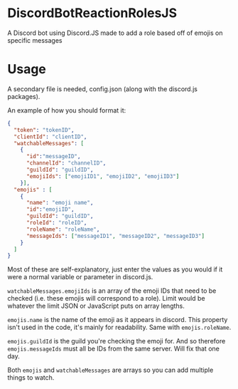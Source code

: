 # DiscordBotReactionRolesJS
A Discord bot using Discord.JS made to add a role based off of emojis on specific messages

# Usage

A secondary file is needed, config.json (along with the discord.js packages).

An example of how you should format it:

```json
{
  "token": "tokenID",
  "clientId": "clientID",
  "watchableMessages": [
    {
      "id":"messageID",
      "channelId": "channelID",
      "guildId": "guildID",
      "emojiIds": ["emojiID1", "emojiID2", "emojiID3"]
    }],
  "emojis" : [
    {
      "name": "emoji name",
      "id":"emojiID",
      "guildId": "guildID",
      "roleId": "roleID",
      "roleName": "roleName",
      "messageIds": ["messageID1", "messageID2", "messageID3"]
    }
  ]
}
```

Most of these are self-explanatory, just enter the values as you would if it were a normal variable or parameter in discord.js.

`watchableMessages.emojiIds` is an array of the emoji IDs that need to be checked (i.e. these emojis will correspond to a role). Limit would be whatever the limit JSON or JavaScript puts on array lengths.

`emojis.name` is the name of the emoji as it appears in discord. This property isn't used in the code, it's mainly for readability. Same with `emojis.roleName`.

`emojis.guildId` is the guild you're checking the emoji for. And so therefore `emojis.messageIds` must all be IDs from the same server. Will fix that one day.

Both `emojis` and `watchableMessages` are arrays so you can add multiple things to watch. 
